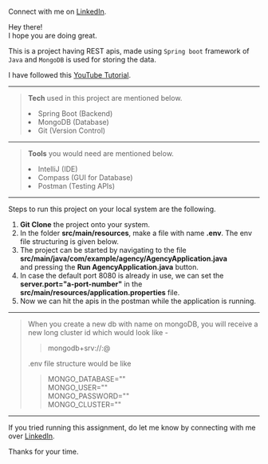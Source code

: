 Connect with me on [LinkedIn](https://www.linkedin.com/in/dev-vrat-pathak-aa6570176/ "Let's Connect").

Hey there!
<br>
I hope you are doing great.

This is a project having REST apis, made using `Spring boot` framework of `Java` and `MongoDB` is used for storing the data.

I have followed this [YouTube Tutorial](https://www.youtube.com/watch?v=5PdEmeopJVQ).

---------------------------------
> **Tech** used in this project are mentioned below.
> <li>Spring Boot (Backend)</li>
> <li>MongoDB (Database)</li>
> <li>Git (Version Control)</li>
---------------------------------
> **Tools** you would need are mentioned below.
> <li>IntelliJ (IDE)</li>
> <li>Compass (GUI for Database)</li>
> <li>Postman (Testing APIs)</li>
---------------------------------
Steps to run this project on your local system are the following.

<ol>
<li><strong>Git Clone</strong> the project onto your system.</li>
<li>In the folder <strong>src/main/resources</strong>, make a file with name <strong>.env</strong>.
The env file structuring is given below.</li>
<li>The project can be started by navigating to the file 
<strong>src/main/java/com/example/agency/AgencyApplication.java
</strong> <br>
and pressing the <strong> Run AgencyApplication.java</strong> button.
</li>
<li>In case the default port 8080 is already in use, we can set the
<strong>server.port="a-port-number"</strong> in the <strong>src/main/resources/application.properties</strong> file.
</li>
<li>Now we can hit the apis in the postman while the application is running.</li>
</ol>

---------------------------------

> When you create a new db with name <database-name> 
> on mongoDB, you will receive a
> new long cluster id which would look like -
> > mongodb+srv://<user-name>:<user-password>@<cluster-id>
> 
> .env file structure would be like<br>
> >MONGO_DATABASE="<database-name>"<br>
> MONGO_USER="<user-name>"<br>
> MONGO_PASSWORD="<user-password>"<br>
> MONGO_CLUSTER="<cluster-id>"<br>
---------------------------------

If you tried running this assignment, do let me know by connecting with 
me over <ins>[LinkedIn](https://www.linkedin.com/in/dev-vrat-pathak-aa6570176/ "Let's Connect")</ins>.
<br>


Thanks for your time.